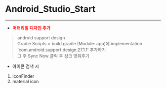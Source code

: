 # Android_Studio_Start
---
  
* **<font color="red">머터리얼 디자인 추가</font>**  
> android support design  
> Gradle Scripts > build.gradle (Module: app)에 implementation 'com.android.support:design:27.1.1' 추가하기  
> 그 후 Sync Now 클릭 후 싱크 맞춰주기  

* 아이콘 검색 시
1. iconFinder
2. material icon  
